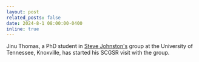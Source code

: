 ```yaml
---
layout: post
related_posts: false
date: 2024-8-1 08:00:00-0400
inline: true
---
```


Jinu Thomas, a PhD student in [Steve Johnston's](https://volweb.utk.edu/~sjohn145/members.html) group at the University of Tennessee, Knoxville, has started his SCGSR visit with the group.
